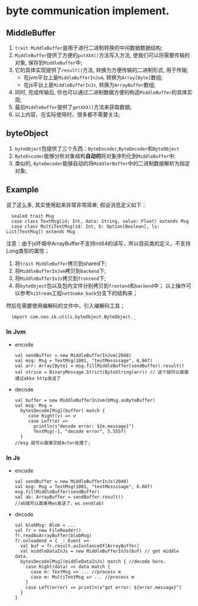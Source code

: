 # byte communication implement.

## MiddleBuffer
1. `trait MiddleBuffer`是用于进行二进制转换的中间数据数据结构; 
2. `MiddleBuffer`提供了方便的`putXXX()`方法写入方法, 使我们可以将需要传输的对象, 保存到`MiddleBuffer`中; 
3. 它的具体实现提供了`result()`方法, 转换为方便传输的二进制形式, 用于传输; 
   * 在jvm平台上是`MiddleBufferInJvm`, 转换为`Array[Byte]`数组; 
   * 在js平台上是`MiddleBufferInJs`, 转换为`ArrayBuffer`数组; 
4. 同时, 完成传输后, 你也可以通过二进制数据方便的构造`MiddleBuffer`的具体实现; 
5. 最后`MiddleBuffer`提供了`getXXX()`方法来获取数据; 
6. 以上内容，在实际使用时，很多都不需要关注;

## byteObject
1. `byteObject`包提供了三个东西：`ByteEncoder`,`ByteDecoder`和`ByteObject`
2. `ByteEncoder`能够分析对象结构**自动的**将对象序列化到`MiddleBuffer`中;
3. 类似的, `ByteDecoder`能够自动的将`MiddlerBuffer`中的二进制数据解析为指定对象;


## Example
说了这么多, 其实使用起来非常非常简单, 假设消息定义如下：
 ```
   sealed trait Msg
   case class TextMsg(id: Int, data: String, value: Float) extends Msg
   case class MultiTextMsg(id: Int, b: Option[Boolean], ls: List[TextMsg]) extends Msg

 ```
 注意：由于js环境中ArrayBuffer不支持int64的读写，所以目前类的定义，不支持Long类型的属性；
 
1. 将`trait MiddleBuffer`拷贝到shared下;
2. 将`MiddleBufferInJvm`拷贝到`backend`下;
3. 将`MiddleBufferInJs`拷贝到`frontend`下;
4. 将`byteObject`包以及包内文件分别拷贝到`frontend`和`backend`中；
以上操作可以参考`hiStream`工程`netSnake_back`分支下的结构来；


然后在需要使用编解码的文件中，引入编解码工具；
 ```
   import com.neo.sk.utils.byteObject.ByteObject._
 ```

### In Jvm
* encode  
  ```
  val sendBuffer = new MiddleBufferInJvm(2048)
  val msg: Msg = TextMsg(1001, "testMessssage", 6.66f)
  val arr: Array[Byte] = msg.fillMiddleBuffer(sendBuffer).result()
  val strice = BinaryMessage.Strict(ByteString(arr)) // 这个就可以直接通过akka http发送了
  ```
  
* decode  
  ```
  val buffer = new MiddleBufferInJvm(bMsg.asByteBuffer)
  val msg: Msg =
    bytesDecode[Msg](buffer) match {
       case Right(v) => v
       case Left(e) =>
         println(s"decode error: ${e.message}")
         TextMsg(-1, "decode error", 5.555f)
    }
  //msg 就可以直接交给Actor处理了;
  ```


### In Js
* encode  
  ```
  val sendBuffer = new MiddleBufferInJs(2048)
  val msg: Msg = TextMsg(1001, "testMessssage", 6.66f)
  msg.fillMiddleBuffer(sendBuffer)
  val ab: ArrayBuffer = sendBuffer.result()
  //ab就可以直接用ws发送了，ws.send(ab)
  ```
  
* decode  
  ```
  val blobMsg: Blob = ...
  val fr = new FileReader()
  fr.readAsArrayBuffer(blobMsg)
  fr.onloadend = { _: Event =>
    val buf = fr.result.asInstanceOf[ArrayBuffer]
    val middleDataInJs = new MiddleBufferInJs(buf) // get middle data.
    bytesDecode[Msg](middleDataInJs) match { //decode here.
      case Right(data) => data match {
        case m: TextMsg => ... //process m
        case m: MultiTextMsg => ... //process m
      }
      case Left(error) => println(s"got error: ${error.message}")
    }
  }
  ```